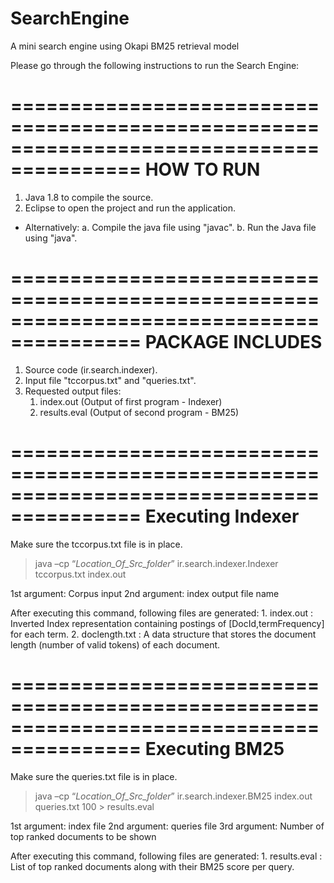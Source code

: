 # SearchEngine
A mini search engine using Okapi BM25 retrieval model

Please go through the following instructions to run the Search Engine:

=========================================================================================
HOW TO RUN
=========================================================================================
1. Java 1.8 to compile the source.
2. Eclipse to open the project and run the application.

- Alternatively:
a. Compile the java file using "javac".
b. Run the Java file using "java".

=========================================================================================
PACKAGE INCLUDES
=========================================================================================
1. Source code (ir.search.indexer).
2. Input file "tccorpus.txt" and "queries.txt".
3. Requested output files:
	1. index.out (Output of first program - Indexer)
	2. results.eval (Output of second program - BM25)

=========================================================================================
Executing Indexer
=========================================================================================
Make sure the tccorpus.txt file is in place.

> java –cp “_Location_Of_Src_folder_” ir.search.indexer.Indexer tccorpus.txt index.out

1st argument: Corpus input
2nd argument: index output file name

After executing this command, following files are generated:
	1. index.out : Inverted Index representation containing postings of [DocId,termFrequency] for each term.
	2. doclength.txt : A data structure that stores the document length (number of valid tokens) of each document.
	
=========================================================================================
Executing BM25
=========================================================================================
Make sure the queries.txt file is in place.

> java –cp “_Location_Of_Src_folder_” ir.search.indexer.BM25 index.out queries.txt 100 > results.eval

1st argument: index file
2nd argument: queries file
3rd argument: Number of top ranked documents to be shown

After executing this command, following files are generated:
	1. results.eval : List of top ranked documents along with their BM25 score per query.

